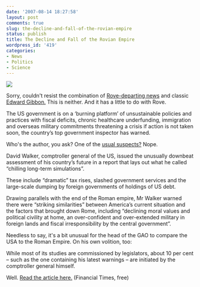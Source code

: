 ```yaml
---
date: '2007-08-14 18:27:58'
layout: post
comments: true
slug: the-decline-and-fall-of-the-rovian-empire
status: publish
title: The Decline and Fall of the Rovian Empire
wordpress_id: '419'
categories:
- News
- Politics
- Science
---
```



![](http://www.phfactor.net/wp-pics/51fslps5pbl._aa240_-wpa.jpg)


Sorry, couldn't resist the combination of [Rove-departing news](http://www.cnn.com/2007/POLITICS/08/13/rove.analysis/index.html) and classic [Edward Gibbon.](http://www.amazon.com/Decline-Fall-Roman-Empire/dp/0753818817/ref=pd_bbs_2/104-2260574-8214310?ie=UTF8&s=books&qid=1187144313&sr=8-2) This is neither. And it has a little to do with Rove.



> 
The US government is on a ‘burning platform’ of unsustainable policies and practices with fiscal deficits, chronic healthcare underfunding, immigration and overseas military commitments threatening a crisis if action is not taken soon, the country’s top government inspector has warned.




Who's the author, you ask? One of the [usual suspects?](http://www.kunstler.com/) Nope.


> 
David Walker, comptroller general of the US, issued the unusually downbeat assessment of his country’s future in a report that lays out what he called “chilling long-term simulations”.

These include “dramatic” tax rises, slashed government services and the large-scale dumping by foreign governments of holdings of US debt.

Drawing parallels with the end of the Roman empire, Mr Walker warned there were “striking similarities” between America’s current situation and the factors that brought down Rome, including “declining moral values and political civility at home, an over-confident and over-extended military in foreign lands and fiscal irresponsibility by the central government”.




Needless to say, it's a bit unusual for the head of the GAO to compare the USA to the Roman Empire. On his own volition, too:


> 
While most of its studies are commissioned by legislators, about 10 per cent – such as the one containing his latest warnings – are initiated by the comptroller general himself.




Well. [Read the article here.](http://www.ft.com/cms/s/80fa0a2c-49ef-11dc-9ffe-0000779fd2ac.html) (Financial Times, free)
